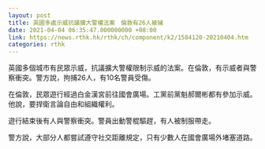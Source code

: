 ```yaml
---
layout: post
title: 英國多處示威抗議擴大警權法案　倫敦有26人被捕
date: 2021-04-04 06:35:47.000000000 +08:00
link: https://news.rthk.hk/rthk/ch/component/k2/1584120-20210404.htm
categories: rthk
---
```


英國多個城市有民眾示威，抗議擴大警權限制示威的法案。在倫敦，有示威者與警察衝突。警方說，拘捕26人，有10名警員受傷。

在倫敦，民眾遊行經過白金漢宮前往國會廣場。工黨前黨魁郝爾彬都有參加示威。他說，要捍衛言論自由和組織權利。

遊行結束後有人與警察衝突。警員出動警棍驅趕，有人被制服帶走。

警方說，大部分人都嘗試遵守社交距離規定，只有少數人在國會廣場外堵塞道路。
